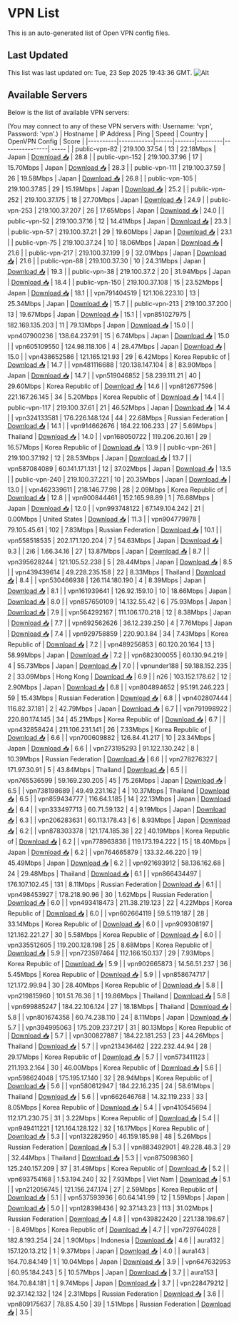 # VPN List

This is an auto-generated list of Open VPN config files.

## Last Updated

This list was last updated on: Tue, 23 Sep 2025 19:43:36 GMT.
![Alt](https://repobeats.axiom.co/api/embed/186b98318ef1479477931607c1ad7d823f12451f.svg "Repobeats analytics image")

## Available Servers

Below is the list of available VPN servers:

(You may connect to any of these VPN servers with: Username: 'vpn', Password: 'vpn'.)
| Hostname | IP Address | Ping | Speed | Country | OpenVPN Config | Score |
|----------|------------|------|-------|---------|----------------| ----- |
| public-vpn-82 | 219.100.37.54 | 13 | 22.18Mbps | Japan | [Download 📥](./configs/server_0_JP.ovpn) | 28.8 |
| public-vpn-152 | 219.100.37.96 | 17 | 15.70Mbps | Japan | [Download 📥](./configs/server_1_JP.ovpn) | 28.3 |
| public-vpn-111 | 219.100.37.59 | 26 | 19.58Mbps | Japan | [Download 📥](./configs/server_2_JP.ovpn) | 26.8 |
| public-vpn-105 | 219.100.37.85 | 29 | 15.19Mbps | Japan | [Download 📥](./configs/server_3_JP.ovpn) | 25.2 |
| public-vpn-252 | 219.100.37.175 | 18 | 27.70Mbps | Japan | [Download 📥](./configs/server_4_JP.ovpn) | 24.9 |
| public-vpn-253 | 219.100.37.207 | 26 | 17.65Mbps | Japan | [Download 📥](./configs/server_5_JP.ovpn) | 24.0 |
| public-vpn-52 | 219.100.37.16 | 12 | 14.41Mbps | Japan | [Download 📥](./configs/server_6_JP.ovpn) | 23.3 |
| public-vpn-57 | 219.100.37.21 | 29 | 19.60Mbps | Japan | [Download 📥](./configs/server_7_JP.ovpn) | 23.1 |
| public-vpn-75 | 219.100.37.24 | 10 | 18.06Mbps | Japan | [Download 📥](./configs/server_8_JP.ovpn) | 21.6 |
| public-vpn-217 | 219.100.37.199 | 9 | 32.01Mbps | Japan | [Download 📥](./configs/server_9_JP.ovpn) | 21.6 |
| public-vpn-88 | 219.100.37.30 | 10 | 24.31Mbps | Japan | [Download 📥](./configs/server_10_JP.ovpn) | 19.3 |
| public-vpn-38 | 219.100.37.2 | 20 | 31.94Mbps | Japan | [Download 📥](./configs/server_11_JP.ovpn) | 18.4 |
| public-vpn-150 | 219.100.37.108 | 15 | 23.52Mbps | Japan | [Download 📥](./configs/server_12_JP.ovpn) | 18.1 |
| vpn791404519 | 121.106.223.10 | 13 | 25.34Mbps | Japan | [Download 📥](./configs/server_13_JP.ovpn) | 15.7 |
| public-vpn-213 | 219.100.37.200 | 13 | 19.67Mbps | Japan | [Download 📥](./configs/server_14_JP.ovpn) | 15.1 |
| vpn851027975 | 182.169.135.203 | 11 | 79.13Mbps | Japan | [Download 📥](./configs/server_15_JP.ovpn) | 15.0 |
| vpn407900236 | 138.64.237.91 | 15 | 6.74Mbps | Japan | [Download 📥](./configs/server_16_JP.ovpn) | 15.0 |
| vpn605109550 | 124.98.118.106 | 4 | 28.47Mbps | Japan | [Download 📥](./configs/server_17_JP.ovpn) | 15.0 |
| vpn438652586 | 121.165.121.93 | 29 | 6.42Mbps | Korea Republic of | [Download 📥](./configs/server_18_KR.ovpn) | 14.7 |
| vpn481116688 | 120.138.147.104 | 8 | 83.90Mbps | Japan | [Download 📥](./configs/server_19_JP.ovpn) | 14.7 |
| vpn519046852 | 58.239.111.21 | 40 | 29.60Mbps | Korea Republic of | [Download 📥](./configs/server_20_KR.ovpn) | 14.6 |
| vpn812677596 | 221.167.26.145 | 34 | 5.20Mbps | Korea Republic of | [Download 📥](./configs/server_21_KR.ovpn) | 14.4 |
| public-vpn-117 | 219.100.37.61 | 21 | 46.52Mbps | Japan | [Download 📥](./configs/server_22_JP.ovpn) | 14.4 |
| vpn324133581 | 176.226.148.124 | 44 | 22.68Mbps | Russian Federation | [Download 📥](./configs/server_23_RU.ovpn) | 14.1 |
| vpn914662676 | 184.22.106.233 | 27 | 5.69Mbps | Thailand | [Download 📥](./configs/server_24_TH.ovpn) | 14.0 |
| vpn168050722 | 119.206.20.161 | 29 | 16.57Mbps | Korea Republic of | [Download 📥](./configs/server_25_KR.ovpn) | 13.9 |
| public-vpn-261 | 219.100.37.192 | 12 | 28.53Mbps | Japan | [Download 📥](./configs/server_26_JP.ovpn) | 13.7 |
| vpn587084089 | 60.141.171.131 | 12 | 37.02Mbps | Japan | [Download 📥](./configs/server_27_JP.ovpn) | 13.5 |
| public-vpn-240 | 219.100.37.221 | 10 | 20.35Mbps | Japan | [Download 📥](./configs/server_28_JP.ovpn) | 13.0 |
| vpn462339611 | 218.146.77.98 | 28 | 2.09Mbps | Korea Republic of | [Download 📥](./configs/server_29_KR.ovpn) | 12.8 |
| vpn900844461 | 152.165.98.89 | 1 | 76.68Mbps | Japan | [Download 📥](./configs/server_30_JP.ovpn) | 12.0 |
| vpn993748122 | 67.149.104.242 | 21 | 0.00Mbps | United States | [Download 📥](./configs/server_31_US.ovpn) | 11.3 |
| vpn904779978 | 79.105.45.61 | 102 | 7.83Mbps | Russian Federation | [Download 📥](./configs/server_32_RU.ovpn) | 10.1 |
| vpn558518535 | 202.171.120.204 | 7 | 54.63Mbps | Japan | [Download 📥](./configs/server_33_JP.ovpn) | 9.3 |
| 2i6 | 1.66.34.16 | 27 | 13.87Mbps | Japan | [Download 📥](./configs/server_34_JP.ovpn) | 8.7 |
| vpn395628244 | 121.105.52.238 | 5 | 28.44Mbps | Japan | [Download 📥](./configs/server_35_JP.ovpn) | 8.5 |
| vpn439439614 | 49.228.235.158 | 22 | 8.33Mbps | Thailand | [Download 📥](./configs/server_36_TH.ovpn) | 8.4 |
| vpn530466938 | 126.114.180.190 | 4 | 8.39Mbps | Japan | [Download 📥](./configs/server_37_JP.ovpn) | 8.1 |
| vpn161939641 | 126.92.159.10 | 10 | 18.66Mbps | Japan | [Download 📥](./configs/server_38_JP.ovpn) | 8.0 |
| vpn857650109 | 14.132.55.42 | 6 | 75.93Mbps | Japan | [Download 📥](./configs/server_39_JP.ovpn) | 7.9 |
| vpn564292167 | 111.106.170.218 | 12 | 8.38Mbps | Japan | [Download 📥](./configs/server_40_JP.ovpn) | 7.7 |
| vpn692562626 | 36.12.239.250 | 4 | 7.76Mbps | Japan | [Download 📥](./configs/server_41_JP.ovpn) | 7.4 |
| vpn929758859 | 220.90.1.84 | 34 | 7.43Mbps | Korea Republic of | [Download 📥](./configs/server_42_KR.ovpn) | 7.2 |
| vpn489256853 | 60.120.20.164 | 13 | 58.99Mbps | Japan | [Download 📥](./configs/server_43_JP.ovpn) | 7.2 |
| vpn682300055 | 60.130.94.219 | 4 | 55.73Mbps | Japan | [Download 📥](./configs/server_44_JP.ovpn) | 7.0 |
| vpnunder188 | 59.188.152.235 | 2 | 33.09Mbps | Hong Kong | [Download 📥](./configs/server_45_HK.ovpn) | 6.9 |
| n26 | 103.152.178.62 | 12 | 2.90Mbps | Japan | [Download 📥](./configs/server_46_JP.ovpn) | 6.8 |
| vpn804894652 | 95.191.246.223 | 59 | 15.43Mbps | Russian Federation | [Download 📥](./configs/server_47_RU.ovpn) | 6.8 |
| vpn402807444 | 116.82.37.181 | 2 | 42.79Mbps | Japan | [Download 📥](./configs/server_48_JP.ovpn) | 6.7 |
| vpn791998922 | 220.80.174.145 | 34 | 45.21Mbps | Korea Republic of | [Download 📥](./configs/server_49_KR.ovpn) | 6.7 |
| vpn432858424 | 211.106.231.141 | 26 | 7.33Mbps | Korea Republic of | [Download 📥](./configs/server_50_KR.ovpn) | 6.6 |
| vpn700609882 | 126.84.41.217 | 10 | 23.34Mbps | Japan | [Download 📥](./configs/server_51_JP.ovpn) | 6.6 |
| vpn273195293 | 91.122.130.242 | 8 | 10.39Mbps | Russian Federation | [Download 📥](./configs/server_52_RU.ovpn) | 6.6 |
| vpn278276327 | 171.97.30.91 | 5 | 43.84Mbps | Thailand | [Download 📥](./configs/server_53_TH.ovpn) | 6.5 |
| vpn765536599 | 59.169.230.205 | 45 | 75.26Mbps | Japan | [Download 📥](./configs/server_54_JP.ovpn) | 6.5 |
| vpn738198689 | 49.49.231.162 | 4 | 10.37Mbps | Thailand | [Download 📥](./configs/server_55_TH.ovpn) | 6.5 |
| vpn859434777 | 116.64.1.185 | 14 | 22.13Mbps | Japan | [Download 📥](./configs/server_56_JP.ovpn) | 6.4 |
| vpn333497713 | 60.71.59.132 | 4 | 9.19Mbps | Japan | [Download 📥](./configs/server_57_JP.ovpn) | 6.3 |
| vpn206283631 | 60.113.178.43 | 6 | 8.93Mbps | Japan | [Download 📥](./configs/server_58_JP.ovpn) | 6.2 |
| vpn878303378 | 121.174.185.38 | 22 | 40.19Mbps | Korea Republic of | [Download 📥](./configs/server_59_KR.ovpn) | 6.2 |
| vpn778963836 | 119.173.194.222 | 15 | 18.40Mbps | Japan | [Download 📥](./configs/server_60_JP.ovpn) | 6.2 |
| vpn764665879 | 133.32.46.220 | 19 | 45.49Mbps | Japan | [Download 📥](./configs/server_61_JP.ovpn) | 6.2 |
| vpn921693912 | 58.136.162.68 | 24 | 29.48Mbps | Thailand | [Download 📥](./configs/server_62_TH.ovpn) | 6.1 |
| vpn866434497 | 176.107.102.45 | 131 | 8.11Mbps | Russian Federation | [Download 📥](./configs/server_63_RU.ovpn) | 6.1 |
| vpn498453927 | 178.218.90.96 | 30 | 1.62Mbps | Russian Federation | [Download 📥](./configs/server_64_RU.ovpn) | 6.0 |
| vpn493418473 | 211.38.219.123 | 22 | 4.22Mbps | Korea Republic of | [Download 📥](./configs/server_65_KR.ovpn) | 6.0 |
| vpn602664119 | 59.5.119.187 | 28 | 33.14Mbps | Korea Republic of | [Download 📥](./configs/server_66_KR.ovpn) | 6.0 |
| vpn909308197 | 121.162.221.27 | 30 | 5.58Mbps | Korea Republic of | [Download 📥](./configs/server_67_KR.ovpn) | 6.0 |
| vpn335512605 | 119.200.128.198 | 25 | 8.68Mbps | Korea Republic of | [Download 📥](./configs/server_68_KR.ovpn) | 5.9 |
| vpn723597464 | 112.166.150.137 | 29 | 7.93Mbps | Korea Republic of | [Download 📥](./configs/server_69_KR.ovpn) | 5.9 |
| vpn902665873 | 14.56.51.237 | 36 | 5.45Mbps | Korea Republic of | [Download 📥](./configs/server_70_KR.ovpn) | 5.9 |
| vpn858674717 | 121.172.99.94 | 30 | 28.40Mbps | Korea Republic of | [Download 📥](./configs/server_71_KR.ovpn) | 5.8 |
| vpn219815960 | 101.51.76.36 | 1 | 19.86Mbps | Thailand | [Download 📥](./configs/server_72_TH.ovpn) | 5.8 |
| vpn699885247 | 184.22.106.124 | 27 | 18.18Mbps | Thailand | [Download 📥](./configs/server_73_TH.ovpn) | 5.8 |
| vpn801674358 | 60.74.238.110 | 24 | 8.11Mbps | Japan | [Download 📥](./configs/server_74_JP.ovpn) | 5.7 |
| vpn394995063 | 175.209.237.217 | 31 | 80.13Mbps | Korea Republic of | [Download 📥](./configs/server_75_KR.ovpn) | 5.7 |
| vpn300827887 | 184.22.181.253 | 23 | 44.26Mbps | Thailand | [Download 📥](./configs/server_76_TH.ovpn) | 5.7 |
| vpn213436462 | 222.232.44.94 | 28 | 29.17Mbps | Korea Republic of | [Download 📥](./configs/server_77_KR.ovpn) | 5.7 |
| vpn573411123 | 211.193.2.164 | 30 | 46.00Mbps | Korea Republic of | [Download 📥](./configs/server_78_KR.ovpn) | 5.6 |
| vpn598624048 | 175.195.17.140 | 32 | 28.94Mbps | Korea Republic of | [Download 📥](./configs/server_79_KR.ovpn) | 5.6 |
| vpn580612947 | 184.22.16.235 | 24 | 58.61Mbps | Thailand | [Download 📥](./configs/server_80_TH.ovpn) | 5.6 |
| vpn662646768 | 14.32.119.233 | 33 | 8.05Mbps | Korea Republic of | [Download 📥](./configs/server_81_KR.ovpn) | 5.4 |
| vpn410545694 | 112.171.230.75 | 31 | 3.22Mbps | Korea Republic of | [Download 📥](./configs/server_82_KR.ovpn) | 5.4 |
| vpn949411221 | 121.164.128.122 | 32 | 16.17Mbps | Korea Republic of | [Download 📥](./configs/server_83_KR.ovpn) | 5.3 |
| vpn132282950 | 46.159.185.98 | 48 | 5.26Mbps | Russian Federation | [Download 📥](./configs/server_84_RU.ovpn) | 5.3 |
| vpn883492901 | 49.228.48.3 | 29 | 32.44Mbps | Thailand | [Download 📥](./configs/server_85_TH.ovpn) | 5.3 |
| vpn875098360 | 125.240.157.209 | 37 | 31.49Mbps | Korea Republic of | [Download 📥](./configs/server_86_KR.ovpn) | 5.2 |
| vpn693754168 | 1.53.194.240 | 32 | 7.93Mbps | Viet Nam | [Download 📥](./configs/server_87_VN.ovpn) | 5.1 |
| vpn212056745 | 121.156.247.174 | 27 | 2.59Mbps | Korea Republic of | [Download 📥](./configs/server_88_KR.ovpn) | 5.1 |
| vpn537593936 | 60.64.141.99 | 12 | 1.59Mbps | Japan | [Download 📥](./configs/server_89_JP.ovpn) | 5.0 |
| vpn128398436 | 92.37.143.23 | 113 | 31.02Mbps | Russian Federation | [Download 📥](./configs/server_90_RU.ovpn) | 4.8 |
| vpn439822420 | 221.138.198.67 | - | 8.49Mbps | Korea Republic of | [Download 📥](./configs/server_91_KR.ovpn) | 4.7 |
| vpn729764028 | 182.8.193.254 | 24 | 1.90Mbps | Indonesia | [Download 📥](./configs/server_92_ID.ovpn) | 4.6 |
| aura132 | 157.120.13.212 | 1 | 9.37Mbps | Japan | [Download 📥](./configs/server_93_JP.ovpn) | 4.0 |
| aura143 | 164.70.84.149 | 1 | 10.04Mbps | Japan | [Download 📥](./configs/server_94_JP.ovpn) | 3.9 |
| vpn647632953 | 60.95.184.243 | 5 | 10.57Mbps | Japan | [Download 📥](./configs/server_95_JP.ovpn) | 3.7 |
| aura153 | 164.70.84.181 | 1 | 9.74Mbps | Japan | [Download 📥](./configs/server_96_JP.ovpn) | 3.7 |
| vpn228479212 | 92.37.142.132 | 124 | 2.31Mbps | Russian Federation | [Download 📥](./configs/server_97_RU.ovpn) | 3.6 |
| vpn809175637 | 78.85.4.50 | 39 | 1.51Mbps | Russian Federation | [Download 📥](./configs/server_98_RU.ovpn) | 3.5 |
